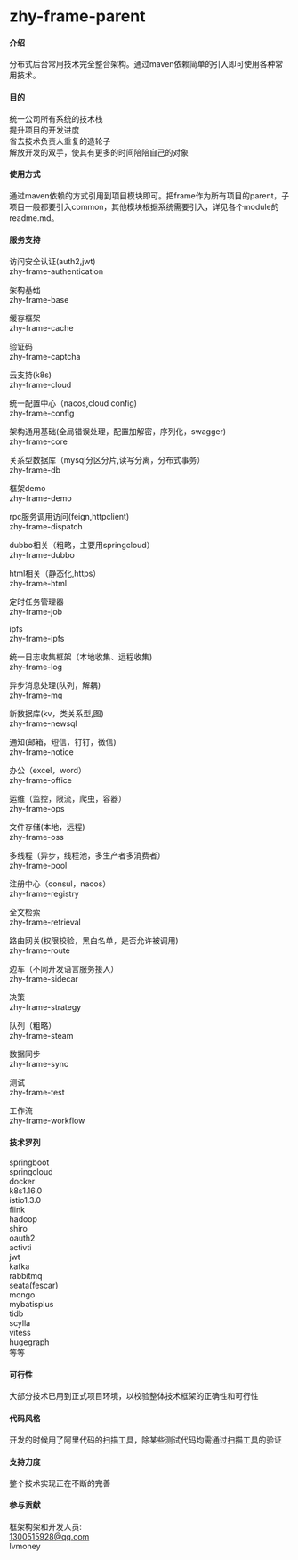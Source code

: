 # zhy-frame-parent  

#### 介绍

分布式后台常用技术完全整合架构。通过maven依赖简单的引入即可使用各种常用技术。  

#### 目的  

统一公司所有系统的技术栈  
提升项目的开发进度   
省去技术负责人重复的造轮子  
解放开发的双手，使其有更多的时间陪陪自己的对象  

#### 使用方式

通过maven依赖的方式引用到项目模块即可。把frame作为所有项目的parent，子项目一般都要引入common，其他模块根据系统需要引入，详见各个module的readme.md。

#### 服务支持

访问安全认证(auth2,jwt)  
zhy-frame-authentication  
   
架构基础   
zhy-frame-base    
 
缓存框架  
zhy-frame-cache  

验证码  
zhy-frame-captcha  

云支持(k8s)  
zhy-frame-cloud  

统一配置中心（nacos,cloud config)  
zhy-frame-config   

架构通用基础(全局错误处理，配置加解密，序列化，swagger)  
zhy-frame-core  

关系型数据库（mysql分区分片,读写分离，分布式事务）  
zhy-frame-db  

框架demo  
zhy-frame-demo  

rpc服务调用访问(feign,httpclient)   
zhy-frame-dispatch  

dubbo相关（粗略，主要用springcloud）  
zhy-frame-dubbo  

html相关（静态化,https）    
zhy-frame-html  

定时任务管理器  
zhy-frame-job  

ipfs  
zhy-frame-ipfs  
  
统一日志收集框架（本地收集、远程收集)  
zhy-frame-log   

异步消息处理(队列，解耦)  
zhy-frame-mq   

新数据库(kv，类关系型,图)    
zhy-frame-newsql  

通知(邮箱，短信，钉钉，微信)  
zhy-frame-notice  

办公（excel，word）  
zhy-frame-office   

运维（监控，限流，爬虫，容器）     
zhy-frame-ops   

文件存储(本地，远程)   
zhy-frame-oss  

多线程（异步，线程池，多生产者多消费者）  
zhy-frame-pool  

注册中心（consul，nacos）  
zhy-frame-registry  

全文检索   
zhy-frame-retrieval   

路由网关(权限校验，黑白名单，是否允许被调用)  
zhy-frame-route   

边车（不同开发语言服务接入）  
zhy-frame-sidecar  

决策    
zhy-frame-strategy  

队列（粗略）  
zhy-frame-steam   

数据同步   
zhy-frame-sync  

测试  
zhy-frame-test  

工作流  
zhy-frame-workflow  
  

#### 技术罗列

springboot  
springcloud  
docker  
k8s1.16.0  
istio1.3.0  
flink  
hadoop  
shiro  
oauth2  
activti  
jwt  
kafka  
rabbitmq  
seata(fescar)  
mongo  
mybatisplus  
tidb    
scylla  
vitess  
hugegraph  
等等  


#### 可行性

大部分技术已用到正式项目环境，以校验整体技术框架的正确性和可行性

#### 代码风格

开发的时候用了阿里代码的扫描工具，除某些测试代码均需通过扫描工具的验证

#### 支持力度

整个技术实现正在不断的完善

#### 参与贡献

框架构架和开发人员:  
1300515928@qq.com  
lvmoney


